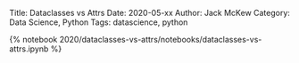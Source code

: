 Title: Dataclasses vs Attrs
Date: 2020-05-xx
Author: Jack McKew
Category: Data Science, Python
Tags: datascience, python

{% notebook 2020/dataclasses-vs-attrs/notebooks/dataclasses-vs-attrs.ipynb %}

